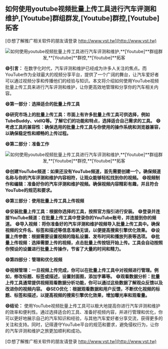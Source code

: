 ## **如何使用youtube视频批量上传工具进行汽车评测和维护,**[Youtube]**群组群发,**[Youtube]**群控,**[Youtube]**拓客**

[😍想了解推广相关软件的朋友请登录 http://www.vst.tw](http://www.vst.tw)

 <center><img src="https://vst.tw/MP4/tuiguang/png/7.png" alt="如何使用youtube视频批量上传工具进行汽车评测和维护,**[Youtube]**群组群发,**[Youtube]**群控,**[Youtube]**拓客"></center>

**😄引言：**
在数字化时代，汽车评测和维护已经成为许多人关注的焦点。而YouTube作为全球最大的视频分享平台，提供了一个广阔的舞台，让汽车爱好者可以通过视频分享和传播他们的经验与知识。本文将介绍如何使用YouTube视频批量上传工具来进行汽车评测和维护，让你更高效地管理和分享你的汽车相关内容。

**😄第一部分：选择适合的批量上传工具**

**😄研究市场上的批量上传工具：市面上有许多批量上传工具可供选择，例如TubeBuddy、vidIQ等。了解它们的功能和特点，选择适合自己需求的工具。**
**😄考虑工具的兼容性：确保选用的批量上传工具与你使用的操作系统和浏览器兼容，以确保稳定性和顺畅的上传过程。**

**😄第二部分：准备工作**

 <center><img src="https://vst.tw/MP4/tuiguang/png/3.png" alt="如何使用youtube视频批量上传工具进行汽车评测和维护,**[Youtube]**群组群发,**[Youtube]**群控,**[Youtube]**拓客"></center>

**😄创建YouTube频道：如果还没有YouTube频道，首先需要创建一个。确保频道名称与你的汽车评测和维护内容相符，让观众能够轻松找到你的视频。**
**😄视频制作和编辑：准备好你的汽车评测和维护视频。确保视频内容精彩有趣，并且符合YouTube的规范和要求。**

**😄第三部分：使用批量上传工具上传视频**

**😄安装批量上传工具：根据你选择的工具，按照官方指引进行安装。**
**😄登录并连接YouTube频道：在批量上传工具中登录你的YouTube账号，并连接到你的频道。**
**😄导入视频：将你准备好的汽车评测和维护视频导入批量上传工具中。确保视频的文件名、标签和描述等信息准确无误，以便提高搜索引擎优化效果。**
**😄设置上传参数：根据需要设置视频的隐私设置、发布时间和播放列表等选项。**
**😄批量上传视频：选择需要上传的视频，点击批量上传按钮开始上传。工具会自动按照你预设的设置进行批量上传操作，节省了大量的时间和精力。**

**😄第四部分：管理和优化视频**

**😄视频管理：一旦视频上传完成，你可以在批量上传工具中对视频进行管理。例如，修改标题、标签或描述，设置封面图，添加字幕等。**
**😄观看数据分析：批量上传工具通常提供视频观看数据分析功能，你可以通过这些数据了解观众反馈以及改进你的视频内容。**
**😄SEO优化：根据观看数据和用户反馈，不断优化视频的标题、标签和描述，以提高视频的搜索引擎优化效果，增加曝光率和观看量。**

**😄结论：**
使用YouTube视频批量上传工具可以极大地提高你进行汽车评测和维护的效率和便利性。通过选择适合的工具、准备好视频内容，并进行管理和优化，你可以更好地展示自己的汽车知识和经验，与其他汽车爱好者分享交流，获得更多的关注和支持。同时，记得遵守YouTube平台的规范和要求，避免侵权行为，让你的汽车评测和维护之旅更加顺利和成功。

[😍想了解推广相关软件的朋友请登录 http://www.vst.tw](http://www.vst.tw)



